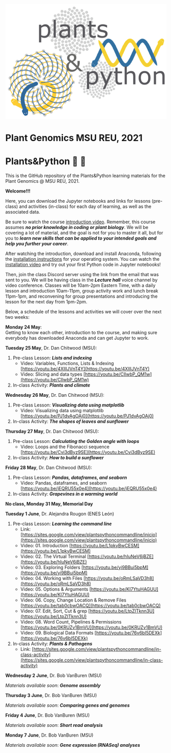 ![alt text](https://github.com/DanChitwood/Plant_Genomics_MSU_REU_2021/blob/main/plants_python_logo.jpg)

# Plant Genomics MSU REU, 2021
# Plants&Python 🌻 🐍

This is the GitHub repository of the Plants&Python learning materials for the Plant Genomics @ MSU REU, 2021. 

**Welcome!!!**

Here, you can download the Jupyter notebooks and links for lessons (pre-class) and activities (in-class) for each day of learning, as well as the associated data.

Be sure to watch the course [introduction video](https://youtu.be/wXAf_XSNeZ4). Remember, this course assumes ***no prior knowledge in coding or plant biology***. We will be covering a lot of material, and the goal is not for you to master it all, but for you to ***learn new skills that can be applied to your intended goals and help you further your career***. 

After watching the introduction, download and install Anaconda, following the [installation instructions](https://docs.anaconda.com/anaconda/install/) for your operating system. You can watch the [installation video](https://youtu.be/FrDYpLVuTkQ) and try out your first Python code in Jupyter notebooks!

Then, join the class Discord server using the link from the email that was sent to you. We will be having class in the ***Lecture hall*** voice channel by video conference. Classes will be 10am-2pm Eastern Time, with a daily lesson and introduction 10am-11pm, group activity work and lunch break 11pm-1pm, and reconvening for group presentations and introducing the lesson for the next day from 1pm-2pm.

Below, a schedule of the lessons and activities we will cover over the next two weeks:

**Monday 24 May**:  
Getting to know each other, introduction to the course, and making sure everybody has downloaded Anaconda and can get Jupyter to work.

**Tuesday 25 May**, Dr. Dan Chitwood (MSU):
1. Pre-class Lesson: ***Lists and indexing***
    * Video: Variables, Functions, Lists & Indexing [https://youtu.be/4XIllJVnT4Y](https://youtu.be/4XIllJVnT4Y)
    * Video: Slicing and data types [https://youtu.be/CIlwbP_QM1w](https://youtu.be/CIlwbP_QM1w)
3. In-class Activity: ***Plants and climate***

**Wednesday 26 May**, Dr. Dan Chitwood (MSU):
1. Pre-class Lesson: ***Visualizing data using matplotlib***
    * Video: Visualizing data using matplotlib [https://youtu.be/PJ1dvAgOAj0](https://youtu.be/PJ1dvAgOAj0)
3. In-class Activity: ***The shapes of leaves and sunflower***

**Thursday 27 May**, Dr. Dan Chitwood (MSU):
1. Pre-class Lesson: ***Calculating the Golden angle with loops***
    * Video: Loops and the Fibonacci sequence [https://youtu.be/Cvi3dByz9SE](https://youtu.be/Cvi3dByz9SE)
3. In-class Activity: ***How to build a sunflower***

**Friday 28 May**, Dr. Dan Chitwood (MSU):
1. Pre-class Lesson: ***Pandas, dataframes, and seaborn***
    * Video: Pandas, dataframes, and seaborn [https://youtu.be/jEQRU55x0e4](https://youtu.be/jEQRU55x0e4)
3. In-class Activity: ***Grapevines in a warming world***

**No class, Monday 31 May, Memorial Day**

**Tuesday 1 June**, Dr. Alejandra Rougon (ENES León)
1. Pre-class Lesson: ***Learning the command line***
    * Link: [https://sites.google.com/view/plantspythoncommandline/inicio](https://sites.google.com/view/plantspythoncommandline/inicio)
    * Video: 01. Introduction [https://youtu.be/L1pkyBwCESM](https://youtu.be/L1pkyBwCESM)
    * Video: 02. The Virtual Terminal [https://youtu.be/hIuNeV6jBZE](https://youtu.be/hIuNeV6jBZE)
    * Video: 03. Exploring Folders [https://youtu.be/yi9BBui5bpM](https://youtu.be/yi9BBui5bpM)
    * Video: 04. Working with Files [https://youtu.be/oRmLSaVD3h8](https://youtu.be/oRmLSaVD3h8)
    * Video: 05. Options & Arguments [https://youtu.be/KI7YtuHAGUU](https://youtu.be/KI7YtuHAGUU)
    * Video: 06. Copy, Change Location & Remove Files [https://youtu.be/tab0cbwOACQ](https://youtu.be/tab0cbwOACQ)
    * Video: 07. Edit, Sort, Cut & grep [https://youtu.be/LtpZITknn3U](https://youtu.be/LtpZITknn3U)
    * Video: 08. Word Count, Pipelines & Permissions [https://youtu.be/0KRUZv1BmVU](https://youtu.be/0KRUZv1BmVU)
    * Video: 09. Biological Data Formats [https://youtu.be/76v6bI5DEXk](https://youtu.be/76v6bI5DEXk)
2. In-class Activity: ***Plants & Pathogens***
    * Link: [https://sites.google.com/view/plantspythoncommandline/in-class-activity](https://sites.google.com/view/plantspythoncommandline/in-class-activity)

**Wednesday 2 June**, Dr. Bob VanBuren (MSU) 

*Materials available soon*: ***Genome assembly***

**Thursday 3 June**, Dr. Bob VanBuren (MSU) 

*Materials available soon*: ***Comparing genes and genomes***

**Friday 4 June**, Dr. Bob VanBuren (MSU) 

*Materials available soon*: ***Short read analysis***

**Monday 7 June**, Dr. Bob VanBuren (MSU) 

*Materials available soon*: ***Gene expression (RNASeq) analyses***
